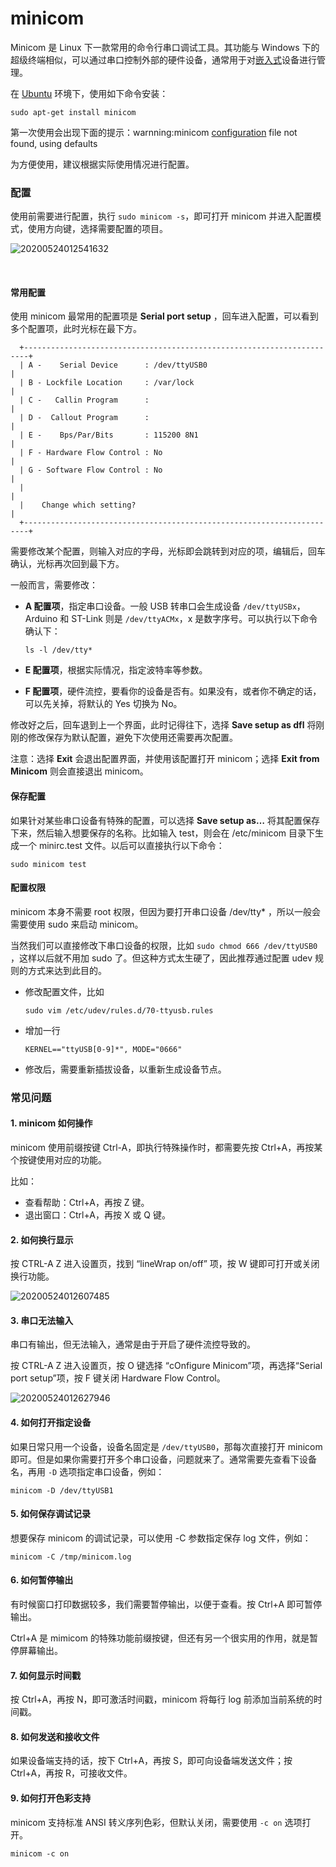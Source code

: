 # minicom

Minicom 是 Linux 下一款常用的命令行串口调试工具。其功能与 Windows 下的超级终端相似，可以通过串口控制外部的硬件设备，通常用于对[嵌入式](https://so.csdn.net/so/search?q=%E5%B5%8C%E5%85%A5%E5%BC%8F&spm=1001.2101.3001.7020)设备进行管理。

在 [Ubuntu](https://so.csdn.net/so/search?q=Ubuntu&spm=1001.2101.3001.7020) 环境下，使用如下命令安装：

```shell
sudo apt-get install minicom
```

第一次使用会出现下面的提示：warnning:minicom [configuration](https://so.csdn.net/so/search?q=configuration&spm=1001.2101.3001.7020) file not found, using defaults

为方便使用，建议根据实际使用情况进行配置。

### 配置

使用前需要进行配置，执行 `sudo minicom -s`​，即可打开 minicom 并进入配置模式，使用方向键，选择需要配置的项目。

![20200524012541632](20200524012541632-20231222222448-icz23jk.png)

‍

#### 常用配置

使用 minicom 最常用的配置项是 **Serial port setup** ，回车进入配置，可以看到多个配置项，此时光标在最下方。

```shell
  +-----------------------------------------------------------------------+
  | A -    Serial Device      : /dev/ttyUSB0                              |
  | B - Lockfile Location     : /var/lock                                 |
  | C -   Callin Program      :                                           |
  | D -  Callout Program      :                                           |
  | E -    Bps/Par/Bits       : 115200 8N1                                |
  | F - Hardware Flow Control : No                                        |
  | G - Software Flow Control : No                                        |
  |                                                                       |
  |    Change which setting?                                              |
  +-----------------------------------------------------------------------+
```

需要修改某个配置，则输入对应的字母，光标即会跳转到对应的项，编辑后，回车确认，光标再次回到最下方。

一般而言，需要修改：

- **A 配置项**，指定串口设备。一般 USB 转串口会生成设备 `/dev/ttyUSBx`​，Arduino 和 ST-Link 则是 `/dev/ttyACMx`​，x 是数字序号。可以执行以下命令确认下：

  ```shell
  ls -l /dev/tty*
  ```
- **E 配置项**，根据实际情况，指定波特率等参数。
- **F 配置项**，硬件流控，要看你的设备是否有。如果没有，或者你不确定的话，可以先关掉，将默认的 Yes 切换为 No。

修改好之后，回车退到上一个界面，此时记得往下，选择 **Save setup as dfl** 将刚刚的修改保存为默认配置，避免下次使用还需要再次配置。

注意：选择 **Exit** 会退出配置界面，并使用该配置打开 minicom；选择 **Exit from Minicom** 则会直接退出 minicom。

#### 保存配置

如果针对某些串口设备有特殊的配置，可以选择 **Save setup as…**  将其配置保存下来，然后输入想要保存的名称。比如输入 test，则会在 /etc/minicom 目录下生成一个 minirc.test 文件。以后可以直接执行以下命令：

```shell
sudo minicom test
```

#### 配置权限

minicom 本身不需要 root 权限，但因为要打开串口设备 /dev/tty\* ，所以一般会需要使用 sudo 来启动 minicom。

当然我们可以直接修改下串口设备的权限，比如 `sudo chmod 666 /dev/ttyUSB0`​，这样以后就不用加 sudo 了。但这种方式太生硬了，因此推荐通过配置 udev 规则的方式来达到此目的。

- 修改配置文件，比如

  ```shell
  sudo vim /etc/udev/rules.d/70-ttyusb.rules
  ```
- 增加一行

  ```shell
  KERNEL=="ttyUSB[0-9]*", MODE="0666"
  ```
- 修改后，需要重新插拔设备，以重新生成设备节点。

### 常见问题

#### 1\. minicom 如何操作

minicom 使用前缀按键 Ctrl-A，即执行特殊操作时，都需要先按 Ctrl+A，再按某个按键使用对应的功能。

比如：

- 查看帮助：Ctrl+A，再按 Z 键。
- 退出窗口：Ctrl+A，再按 X 或 Q 键。

#### 2\. 如何换行显示

按 CTRL-A Z 进入设置页，找到 “lineWrap on/off” 项，按 W 键即可打开或关闭换行功能。

​​![20200524012607485](20200524012607485-20231222222551-zbu6w1a.png)​​

#### 3\. 串口无法输入

串口有输出，但无法输入，通常是由于开启了硬件流控导致的。

按 CTRL-A Z 进入设置页，按 O 键选择 “cOnfigure Minicom”项，再选择“Serial port setup”项，按 F 键关闭 Hardware Flow Control。

​​![20200524012627946](20200524012627946-20231222222558-9mu7qqi.png)​​

#### 4\. 如何打开指定设备

如果日常只用一个设备，设备名固定是 `/dev/ttyUSB0`​，那每次直接打开 minicom 即可。但是如果你需要打开多个串口设备，问题就来了。通常需要先查看下设备名，再用 `-D`​ 选项指定串口设备，例如：

```shell
minicom -D /dev/ttyUSB1
```

#### 5\. 如何保存调试记录

想要保存 minicom 的调试记录，可以使用 -C 参数指定保存 log 文件，例如：

```shell
minicom -C /tmp/minicom.log
```

#### 6\. 如何暂停输出

有时候窗口打印数据较多，我们需要暂停输出，以便于查看。按 Ctrl+A 即可暂停输出。

Ctrl+A 是 mimicom 的特殊功能前缀按键，但还有另一个很实用的作用，就是暂停屏幕输出。

#### 7\. 如何显示时间戳

按 Ctrl+A，再按 N，即可激活时间戳，minicom 将每行 log 前添加当前系统的时间戳。

#### 8\. 如何发送和接收文件

如果设备端支持的话，按下 Ctrl+A，再按 S，即可向设备端发送文件；按 Ctrl+A，再按 R，可接收文件。

#### 9\. 如何打开色彩支持

minicom 支持标准 ANSI 转义序列色彩，但默认关闭，需要使用 `-c on`​ 选项打开。

```shell
minicom -c on
```
